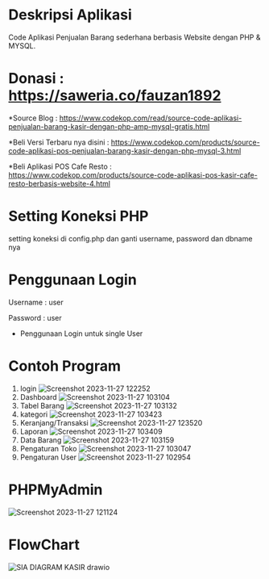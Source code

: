 # Deskripsi Aplikasi
Code Aplikasi Penjualan Barang sederhana berbasis Website dengan PHP &amp; MYSQL.
# Donasi :  https://saweria.co/fauzan1892
*Source Blog : https://www.codekop.com/read/source-code-aplikasi-penjualan-barang-kasir-dengan-php-amp-mysql-gratis.html

*Beli Versi Terbaru nya disini : https://www.codekop.com/products/source-code-aplikasi-pos-penjualan-barang-kasir-dengan-php-mysql-3.html

*Beli Aplikasi POS Cafe Resto : https://www.codekop.com/products/source-code-aplikasi-pos-kasir-cafe-resto-berbasis-website-4.html

# Setting Koneksi PHP
setting koneksi di config.php dan ganti username, password dan dbname nya
# Penggunaan Login
Username : user

Password : user
* Penggunaan Login untuk single User

# Contoh Program
1. login
![Screenshot 2023-11-27 122252](https://github.com/IsnainiNurAzizah/pos-toko-harapan1/assets/151497035/8abdd010-c698-4e79-9539-d847c82c0a35)
2. Dashboard
![Screenshot 2023-11-27 103104](https://github.com/IsnainiNurAzizah/pos-toko-harapan1/assets/151497035/fbbaebdf-81ff-4694-b3ab-99e914c0d919)
3. Tabel Barang
![Screenshot 2023-11-27 103132](https://github.com/IsnainiNurAzizah/pos-toko-harapan1/assets/151497035/0e0656c3-f434-4b0d-a01f-b53e0af1ce13)
4. kategori
![Screenshot 2023-11-27 103423](https://github.com/IsnainiNurAzizah/pos-toko-harapan1/assets/151497035/31fba3f4-b45c-4ad4-a9fe-8e1b4cbc7a23)
5. Keranjang/Transaksi
![Screenshot 2023-11-27 123520](https://github.com/IsnainiNurAzizah/pos-toko-harapan1/assets/151497035/e96a6819-a455-455b-aee6-79e5eb3e93bf)
6. Laporan
![Screenshot 2023-11-27 103409](https://github.com/IsnainiNurAzizah/pos-toko-harapan1/assets/151497035/7fb54fb7-4810-4a12-bb5f-42fc315aa83d)
7. Data Barang
![Screenshot 2023-11-27 103159](https://github.com/IsnainiNurAzizah/pos-toko-harapan1/assets/151497035/cd88fd41-7063-46c1-b083-4af07e3e9be4)
8. Pengaturan Toko
![Screenshot 2023-11-27 103047](https://github.com/IsnainiNurAzizah/pos-toko-harapan1/assets/151497035/cec6a869-6d93-4fa0-9b4e-8b622e39eafb)
9. Pengaturan User
![Screenshot 2023-11-27 102954](https://github.com/IsnainiNurAzizah/pos-toko-harapan1/assets/151497035/4953705d-2cbd-48c1-a5aa-4100bf753216)

# PHPMyAdmin
![Screenshot 2023-11-27 121124](https://github.com/IsnainiNurAzizah/pos-toko-harapan1/assets/151497035/c2b09074-3e12-46af-9f4c-7e46a135db33)

# FlowChart 
![SIA DIAGRAM KASIR drawio](https://github.com/IsnainiNurAzizah/SistemInformasiAkuntansi_pos-toko-harapanBunda/assets/151497035/0e0aa0f7-c706-44fd-b2c9-6d78b6f7db9f)



